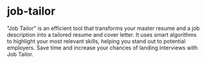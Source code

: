 # job-tailor
"Job Tailor" is an efficient tool that transforms your master resume and a job description into a tailored resume and cover letter. It uses smart algorithms to highlight your most relevant skills, helping you stand out to potential employers. Save time and increase your chances of landing interviews with Job Tailor.
